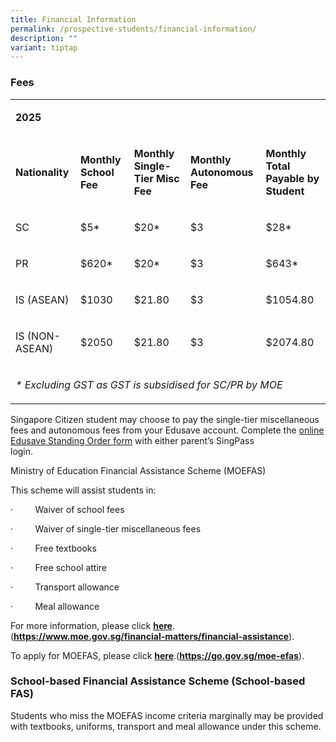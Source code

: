 ```yaml
---
title: Financial Information
permalink: /prospective-students/financial-information/
description: ""
variant: tiptap
---
```

<h3>Fees</h3>
<table style="minWidth: 125px">
<colgroup>
<col>
<col>
<col>
<col>
<col>
</colgroup>
<tbody>
<tr>
<td rowspan="1" colspan="5">
<p><strong>2025</strong>
</p>
</td>
</tr>
<tr>
<td rowspan="1" colspan="1">
<p><strong>Nationality</strong>
</p>
</td>
<td rowspan="1" colspan="1">
<p><strong>Monthly School Fee</strong>
</p>
</td>
<td rowspan="1" colspan="1">
<p><strong>Monthly Single-Tier Misc Fee</strong>
</p>
</td>
<td rowspan="1" colspan="1">
<p><strong>Monthly Autonomous<br>Fee</strong>
</p>
</td>
<td rowspan="1" colspan="1">
<p><strong>Monthly Total Payable by Student</strong>
</p>
</td>
</tr>
<tr>
<td rowspan="1" colspan="1">
<p>SC</p>
</td>
<td rowspan="1" colspan="1">
<p>$5*</p>
</td>
<td rowspan="1" colspan="1">
<p>$20*</p>
</td>
<td rowspan="1" colspan="1">
<p>$3</p>
</td>
<td rowspan="1" colspan="1">
<p>$28*</p>
</td>
</tr>
<tr>
<td rowspan="1" colspan="1">
<p>PR</p>
</td>
<td rowspan="1" colspan="1">
<p>$620*</p>
</td>
<td rowspan="1" colspan="1">
<p>$20*</p>
</td>
<td rowspan="1" colspan="1">
<p>$3</p>
</td>
<td rowspan="1" colspan="1">
<p>$643*</p>
</td>
</tr>
<tr>
<td rowspan="1" colspan="1">
<p>IS (ASEAN)</p>
</td>
<td rowspan="1" colspan="1">
<p>$1030</p>
<p></p>
<p></p>
</td>
<td rowspan="1" colspan="1">
<p>$21.80</p>
<p></p>
</td>
<td rowspan="1" colspan="1">
<p>$3</p>
</td>
<td rowspan="1" colspan="1">
<p>$1054.80</p>
</td>
</tr>
<tr>
<td rowspan="1" colspan="1">
<p>IS (NON-ASEAN)</p>
</td>
<td rowspan="1" colspan="1">
<p>$2050</p>
<p></p>
</td>
<td rowspan="1" colspan="1">
<p>$21.80</p>
<p></p>
</td>
<td rowspan="1" colspan="1">
<p>$3</p>
</td>
<td rowspan="1" colspan="1">
<p>$2074.80</p>
</td>
</tr>
<tr>
<td rowspan="1" colspan="5">
<p><em>* Excluding GST as GST is subsidised for SC/PR by MOE</em>
</p>
</td>
</tr>
</tbody>
</table>
<p>Singapore Citizen student may choose to pay the single-tier miscellaneous
fees and autonomous fees from your Edusave account. Complete the <a href="https://form.gov.sg/5be24a1bb3f842000fdc4e59" rel="noopener noreferrer nofollow" target="_blank">online Edusave Standing Order form</a> with
either parent’s SingPass login.&nbsp;&nbsp;&nbsp;&nbsp;&nbsp;&nbsp;&nbsp;&nbsp;&nbsp;&nbsp;&nbsp;&nbsp;&nbsp;&nbsp;&nbsp;&nbsp;&nbsp;&nbsp;&nbsp;&nbsp;&nbsp;&nbsp;&nbsp;&nbsp;&nbsp;&nbsp;&nbsp;&nbsp;&nbsp;&nbsp;&nbsp;&nbsp;&nbsp;&nbsp;&nbsp;&nbsp;&nbsp;&nbsp;&nbsp;&nbsp;&nbsp;&nbsp;&nbsp;&nbsp;&nbsp;&nbsp;&nbsp;&nbsp;&nbsp;&nbsp;&nbsp;&nbsp;&nbsp;&nbsp;&nbsp;&nbsp;&nbsp;&nbsp;&nbsp;&nbsp;&nbsp;&nbsp;&nbsp;&nbsp;&nbsp;&nbsp;&nbsp;&nbsp;&nbsp;&nbsp;&nbsp;&nbsp;&nbsp;&nbsp;&nbsp;</p>
<p>Ministry of Education Financial Assistance Scheme (MOEFAS)</p>
<p>This scheme will assist students in:</p>
<p>·&nbsp;&nbsp;&nbsp;&nbsp;&nbsp;&nbsp;&nbsp;&nbsp; Waiver of school fees</p>
<p>·&nbsp;&nbsp;&nbsp;&nbsp;&nbsp;&nbsp;&nbsp;&nbsp; Waiver of single-tier
miscellaneous fees</p>
<p>·&nbsp;&nbsp;&nbsp;&nbsp;&nbsp;&nbsp;&nbsp;&nbsp; Free textbooks</p>
<p>·&nbsp;&nbsp;&nbsp;&nbsp;&nbsp;&nbsp;&nbsp;&nbsp; Free school attire</p>
<p>·&nbsp;&nbsp;&nbsp;&nbsp;&nbsp;&nbsp;&nbsp;&nbsp; Transport allowance</p>
<p>·&nbsp;&nbsp;&nbsp;&nbsp;&nbsp;&nbsp;&nbsp;&nbsp; Meal allowance</p>
<p>For more information, please click&nbsp;<strong><a href="https://www.moe.gov.sg/financial-matters/financial-assistance" rel="noopener noreferrer nofollow" target="_blank">here</a></strong>.(<strong><a href="https://www.moe.gov.sg/financial-matters/financial-assistance" rel="noopener noreferrer nofollow" target="_blank">https://www.moe.gov.sg/financial-matters/financial-assistance</a></strong>).</p>
<p>To apply for MOEFAS, please click&nbsp;<strong><a href="https://go.gov.sg/moe-efas" rel="noopener noreferrer nofollow" target="_blank">here</a></strong>.(<strong><a href="https://go.gov.sg/moe-efas" rel="noopener noreferrer nofollow" target="_blank">https://go.gov.sg/moe-efas</a></strong>).</p>
<h3>School-based Financial Assistance Scheme (School-based FAS)</h3>
<p>Students who miss the MOEFAS income criteria marginally may be provided
with textbooks, uniforms, transport and meal allowance under this scheme.</p>